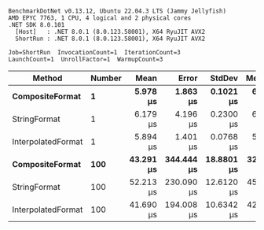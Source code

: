 ```

BenchmarkDotNet v0.13.12, Ubuntu 22.04.3 LTS (Jammy Jellyfish)
AMD EPYC 7763, 1 CPU, 4 logical and 2 physical cores
.NET SDK 8.0.101
  [Host]   : .NET 8.0.1 (8.0.123.58001), X64 RyuJIT AVX2
  ShortRun : .NET 8.0.1 (8.0.123.58001), X64 RyuJIT AVX2

Job=ShortRun  InvocationCount=1  IterationCount=3  
LaunchCount=1  UnrollFactor=1  WarmupCount=3  

```
| Method             | Number | Mean      | Error      | StdDev     | Median    | Min       | Max       | Allocated |
|------------------- |------- |----------:|-----------:|-----------:|----------:|----------:|----------:|----------:|
| **CompositeFormat**    | **1**      |  **5.978 μs** |   **1.863 μs** |  **0.1021 μs** |  **6.021 μs** |  **5.862 μs** |  **6.051 μs** |     **872 B** |
| StringFormat       | 1      |  6.179 μs |   4.196 μs |  0.2300 μs |  6.287 μs |  5.915 μs |  6.337 μs |     896 B |
| InterpolatedFormat | 1      |  5.894 μs |   1.401 μs |  0.0768 μs |  5.910 μs |  5.810 μs |  5.961 μs |     872 B |
| **CompositeFormat**    | **100**    | **43.291 μs** | **344.444 μs** | **18.8801 μs** | **32.480 μs** | **32.300 μs** | **65.091 μs** |   **14336 B** |
| StringFormat       | 100    | 52.213 μs | 230.090 μs | 12.6120 μs | 45.163 μs | 44.703 μs | 66.774 μs |   16736 B |
| InterpolatedFormat | 100    | 41.690 μs | 194.008 μs | 10.6342 μs | 42.990 μs | 30.466 μs | 51.615 μs |   14336 B |
